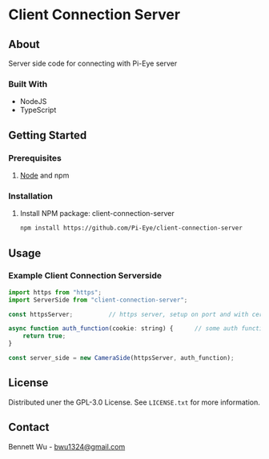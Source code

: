 # Client Connection Server

## About

Server side code for connecting with Pi-Eye server

### Built With

* NodeJS
* TypeScript

## Getting Started

### Prerequisites

1. [Node](https://nodejs.org/en/) and npm

### Installation

1. Install NPM package: client-connection-server
    ```sh
    npm install https://github.com/Pi-Eye/client-connection-server
    ```

## Usage

### Example Client Connection Serverside

```js
import https from "https";
import ServerSide from "client-connection-server";

const httpsServer;          // https server, setup on port and with certificates

async function auth_function(cookie: string) {      // some auth function taking in a string, returning true for success, false for fail
    return true;
}

const server_side = new CameraSide(httpsServer, auth_function);
```

## License

Distributed uner the GPL-3.0 License. See `LICENSE.txt` for more information.

## Contact

Bennett Wu - bwu1324@gmail.com